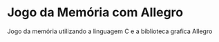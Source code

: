 # Jogo da Memória com Allegro
Jogo da memória utilizando a linguagem C e a biblioteca grafica Allegro
